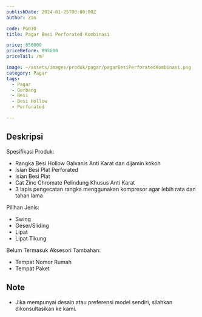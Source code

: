 ```yaml
---
publishDate: 2024-01-25T00:00:00Z
author: Zan

code: PG010
title: Pagar Besi Perforated Kombinasi

price: 850000
priceBefore: 895000
priceTail: /m²

image: ~/assets/images/produk/pagar/pagarBesiPerforatedKombinasi.png
category: Pagar
tags:
  - Pagar
  - Gerbang
  - Besi
  - Besi Hollow
  - Perforated

---
```


## Deskripsi

Spesifikasi Produk:
- Rangka Besi Hollow Galvanis Anti Karat dan dijamin kokoh
- Isian Besi Plat Perforated
- Isian Besi Plat
- Cat Zinc Chromate Pelindung Khusus Anti Karat
- 3 lapis pengecatan rangka menggunakan kompresor agar lebih rata dan tahan lama

Pilihan Jenis:
- Swing
- Geser/Sliding
- Lipat
- Lipat Tikung

Belum Termasuk Aksesori Tambahan:
- Tempat Nomor Rumah
- Tempat Paket

## Note
- Jika mempunyai desain atau preferensi model sendiri, silahkan dikonsultasikan ke kami.